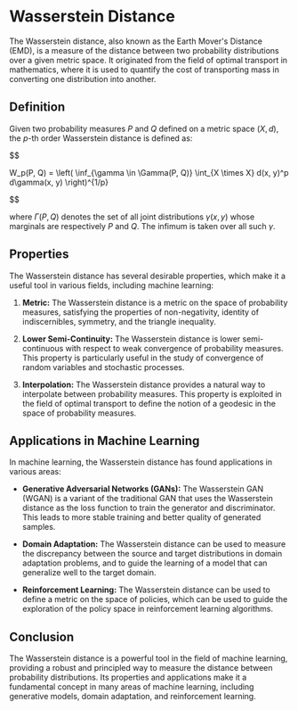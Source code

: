 # Wasserstein Distance

The Wasserstein distance, also known as the Earth Mover's Distance (EMD), is a measure of the distance between two probability distributions over a given metric space. It originated from the field of optimal transport in mathematics, where it is used to quantify the cost of transporting mass in converting one distribution into another.

## Definition

Given two probability measures $P$ and $Q$ defined on a metric space $(X, d)$, the $p$-th order Wasserstein distance is defined as:


$$

W_p(P, Q) = \left( \inf_{\gamma \in \Gamma(P, Q)} \int_{X \times X} d(x, y)^p d\gamma(x, y) \right)^{1/p}

$$


where $\Gamma(P, Q)$ denotes the set of all joint distributions $\gamma(x, y)$ whose marginals are respectively $P$ and $Q$. The infimum is taken over all such $\gamma$.

## Properties

The Wasserstein distance has several desirable properties, which make it a useful tool in various fields, including machine learning:

1. **Metric:** The Wasserstein distance is a metric on the space of probability measures, satisfying the properties of non-negativity, identity of indiscernibles, symmetry, and the triangle inequality.

2. **Lower Semi-Continuity:** The Wasserstein distance is lower semi-continuous with respect to weak convergence of probability measures. This property is particularly useful in the study of convergence of random variables and stochastic processes.

3. **Interpolation:** The Wasserstein distance provides a natural way to interpolate between probability measures. This property is exploited in the field of optimal transport to define the notion of a geodesic in the space of probability measures.

## Applications in Machine Learning

In machine learning, the Wasserstein distance has found applications in various areas:

- **Generative Adversarial Networks (GANs):** The Wasserstein GAN (WGAN) is a variant of the traditional GAN that uses the Wasserstein distance as the loss function to train the generator and discriminator. This leads to more stable training and better quality of generated samples.

- **Domain Adaptation:** The Wasserstein distance can be used to measure the discrepancy between the source and target distributions in domain adaptation problems, and to guide the learning of a model that can generalize well to the target domain.

- **Reinforcement Learning:** The Wasserstein distance can be used to define a metric on the space of policies, which can be used to guide the exploration of the policy space in reinforcement learning algorithms.

## Conclusion

The Wasserstein distance is a powerful tool in the field of machine learning, providing a robust and principled way to measure the distance between probability distributions. Its properties and applications make it a fundamental concept in many areas of machine learning, including generative models, domain adaptation, and reinforcement learning.

